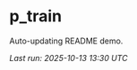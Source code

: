# p_train

Auto-updating README demo.

<!--START_SECTION:status-->
_Last run: 2025-10-13 13:30 UTC_
<!--END_SECTION:status-->













































































































































































































































































































































































































































































































































































































































































































































































































































































































































































































































































































































































































































































